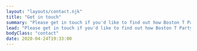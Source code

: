 ```yaml
---
layout: "layouts/contact.njk"
title: "Get in touch"
summary: "Please get in touch if you'd like to find out how Boston T Party could help you."
lead: "Please get in touch if you'd like to find out how Boston T Party could help you. Just complete the form below."
bodyClass: "contact"
date: 2020-04-24T19:33:00
---
```

